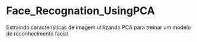 # Face_Recognation_UsingPCA
Extraindo características de imagem utilizando PCA para treinar um modelo de reconhecimento facial.
